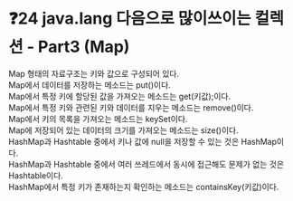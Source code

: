 # ❓24 java.lang 다음으로 많이쓰이는 컬렉션 - Part3 (Map)
   
Map 형태의 자료구조는 키와 값으로 구성되어 있다.<br>
Map에서 데이터를 저장하는 메소드는 put()이다.<br>
Map에서 특정 키에 할당된 값을 가져오는 메소드는 get(키값);이다.<br>
Map에서 특정 키와 관련된 키와 데이터를 지우는 메소드는 remove()이다.<br>
Map에서 키의 목록을 가져오는 메소드는 keySet이다.<br>
Map에 저장되어 있는 데이터의 크기를 가져오는 메소드는 size()이다.<br>
HashMap과 Hashtable 중에서 키나 값에 null을 저장할 수 있는 것은 HashMap이다.<br>
HashMap과 Hashtable 중에서 여러 쓰레드에서 동시에 접근해도 문제가 없는 것은 Hashtable이다.<br>
HashMap에서 특정 키가 존재하는지 확인하는 메소드는 containsKey(키값)이다.<br>
